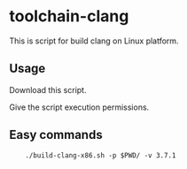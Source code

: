 # toolchain-clang

This is script for build clang on Linux platform.

## Usage

Download this script.

Give the script execution permissions.

## Easy commands

        ./build-clang-x86.sh -p $PWD/ -v 3.7.1
